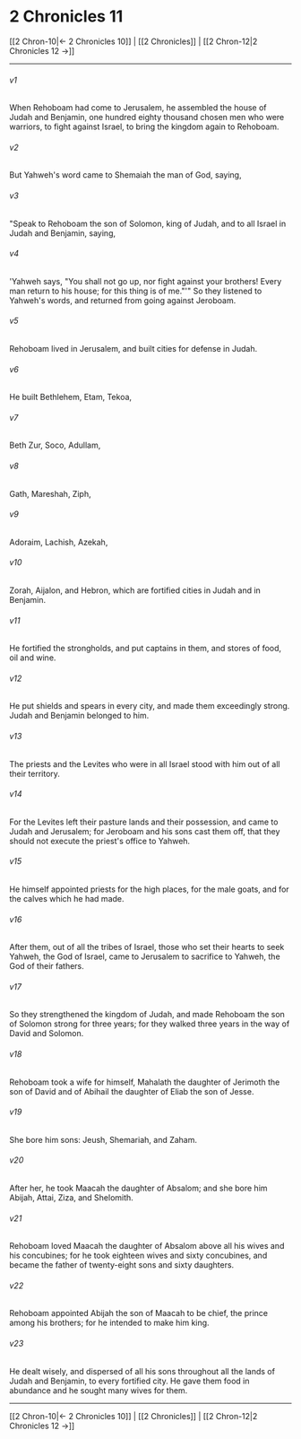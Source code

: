 # 2 Chronicles 11

[[2 Chron-10|← 2 Chronicles 10]] | [[2 Chronicles]] | [[2 Chron-12|2 Chronicles 12 →]]
***



###### v1 
When Rehoboam had come to Jerusalem, he assembled the house of Judah and Benjamin, one hundred eighty thousand chosen men who were warriors, to fight against Israel, to bring the kingdom again to Rehoboam. 

###### v2 
But Yahweh's word came to Shemaiah the man of God, saying, 

###### v3 
"Speak to Rehoboam the son of Solomon, king of Judah, and to all Israel in Judah and Benjamin, saying, 

###### v4 
'Yahweh says, "You shall not go up, nor fight against your brothers! Every man return to his house; for this thing is of me."'" So they listened to Yahweh's words, and returned from going against Jeroboam. 

###### v5 
Rehoboam lived in Jerusalem, and built cities for defense in Judah. 

###### v6 
He built Bethlehem, Etam, Tekoa, 

###### v7 
Beth Zur, Soco, Adullam, 

###### v8 
Gath, Mareshah, Ziph, 

###### v9 
Adoraim, Lachish, Azekah, 

###### v10 
Zorah, Aijalon, and Hebron, which are fortified cities in Judah and in Benjamin. 

###### v11 
He fortified the strongholds, and put captains in them, and stores of food, oil and wine. 

###### v12 
He put shields and spears in every city, and made them exceedingly strong. Judah and Benjamin belonged to him. 

###### v13 
The priests and the Levites who were in all Israel stood with him out of all their territory. 

###### v14 
For the Levites left their pasture lands and their possession, and came to Judah and Jerusalem; for Jeroboam and his sons cast them off, that they should not execute the priest's office to Yahweh. 

###### v15 
He himself appointed priests for the high places, for the male goats, and for the calves which he had made. 

###### v16 
After them, out of all the tribes of Israel, those who set their hearts to seek Yahweh, the God of Israel, came to Jerusalem to sacrifice to Yahweh, the God of their fathers. 

###### v17 
So they strengthened the kingdom of Judah, and made Rehoboam the son of Solomon strong for three years; for they walked three years in the way of David and Solomon. 

###### v18 
Rehoboam took a wife for himself, Mahalath the daughter of Jerimoth the son of David and of Abihail the daughter of Eliab the son of Jesse. 

###### v19 
She bore him sons: Jeush, Shemariah, and Zaham. 

###### v20 
After her, he took Maacah the daughter of Absalom; and she bore him Abijah, Attai, Ziza, and Shelomith. 

###### v21 
Rehoboam loved Maacah the daughter of Absalom above all his wives and his concubines; for he took eighteen wives and sixty concubines, and became the father of twenty-eight sons and sixty daughters. 

###### v22 
Rehoboam appointed Abijah the son of Maacah to be chief, the prince among his brothers; for he intended to make him king. 

###### v23 
He dealt wisely, and dispersed of all his sons throughout all the lands of Judah and Benjamin, to every fortified city. He gave them food in abundance and he sought many wives for them.

***
[[2 Chron-10|← 2 Chronicles 10]] | [[2 Chronicles]] | [[2 Chron-12|2 Chronicles 12 →]]
